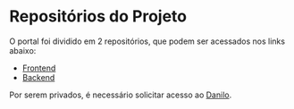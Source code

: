 # Repositórios do Projeto
O portal foi dividido em 2 repositórios, que podem ser acessados nos links abaixo:

- [Frontend](https://github.com/danilow200/portal-gmp-frontend)
- [Backend](https://github.com/danilow200/portal-gmp-backend)

Por serem privados, é necessário solicitar acesso ao [Danilo](https://github.com/danilow200).